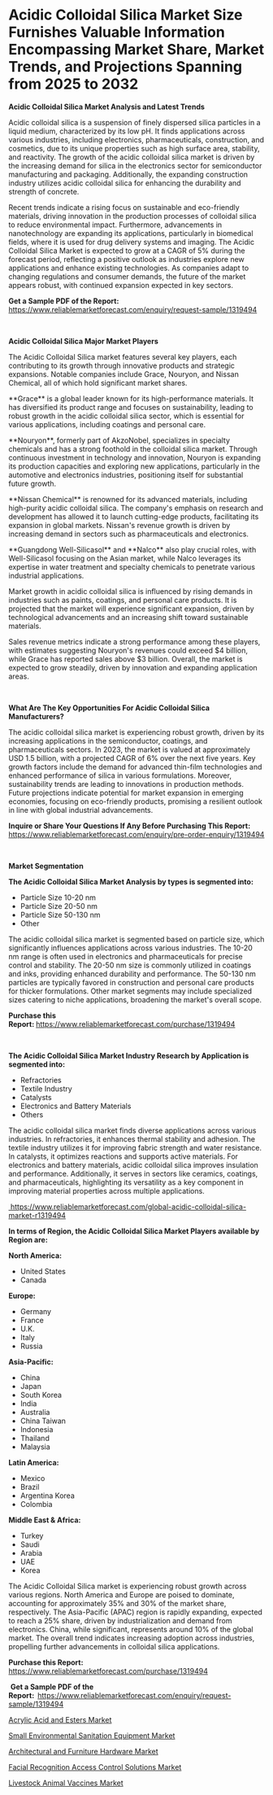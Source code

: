<p><h1>Acidic Colloidal Silica Market Size Furnishes Valuable Information Encompassing Market Share, Market Trends, and Projections Spanning from 2025 to 2032</h1></p><p><strong>Acidic Colloidal Silica Market Analysis and Latest Trends</strong></p>
<p><p>Acidic colloidal silica is a suspension of finely dispersed silica particles in a liquid medium, characterized by its low pH. It finds applications across various industries, including electronics, pharmaceuticals, construction, and cosmetics, due to its unique properties such as high surface area, stability, and reactivity. The growth of the acidic colloidal silica market is driven by the increasing demand for silica in the electronics sector for semiconductor manufacturing and packaging. Additionally, the expanding construction industry utilizes acidic colloidal silica for enhancing the durability and strength of concrete.</p><p>Recent trends indicate a rising focus on sustainable and eco-friendly materials, driving innovation in the production processes of colloidal silica to reduce environmental impact. Furthermore, advancements in nanotechnology are expanding its applications, particularly in biomedical fields, where it is used for drug delivery systems and imaging. The Acidic Colloidal Silica Market is expected to grow at a CAGR of 5% during the forecast period, reflecting a positive outlook as industries explore new applications and enhance existing technologies. As companies adapt to changing regulations and consumer demands, the future of the market appears robust, with continued expansion expected in key sectors.</p></p>
<p><strong>Get a Sample PDF of the Report:&nbsp;</strong> <a href="https://www.reliablemarketforecast.com/enquiry/request-sample/1319494?utm_campaign=1169&utm_medium=2&utm_source=Github&utm_content=ia&utm_term=29032025&utm_id=acidic-colloidal-silica">https://www.reliablemarketforecast.com/enquiry/request-sample/1319494</a></p>
<p>&nbsp;</p>
<p><strong>Acidic Colloidal Silica Major Market Players</strong></p>
<p><p>The Acidic Colloidal Silica market features several key players, each contributing to its growth through innovative products and strategic expansions. Notable companies include Grace, Nouryon, and Nissan Chemical, all of which hold significant market shares.</p><p>**Grace** is a global leader known for its high-performance materials. It has diversified its product range and focuses on sustainability, leading to robust growth in the acidic colloidal silica sector, which is essential for various applications, including coatings and personal care.</p><p>**Nouryon**, formerly part of AkzoNobel, specializes in specialty chemicals and has a strong foothold in the colloidal silica market. Through continuous investment in technology and innovation, Nouryon is expanding its production capacities and exploring new applications, particularly in the automotive and electronics industries, positioning itself for substantial future growth.</p><p>**Nissan Chemical** is renowned for its advanced materials, including high-purity acidic colloidal silica. The company's emphasis on research and development has allowed it to launch cutting-edge products, facilitating its expansion in global markets. Nissan's revenue growth is driven by increasing demand in sectors such as pharmaceuticals and electronics.</p><p>**Guangdong Well-Silicasol** and **Nalco** also play crucial roles, with Well-Silicasol focusing on the Asian market, while Nalco leverages its expertise in water treatment and specialty chemicals to penetrate various industrial applications.</p><p>Market growth in acidic colloidal silica is influenced by rising demands in industries such as paints, coatings, and personal care products. It is projected that the market will experience significant expansion, driven by technological advancements and an increasing shift toward sustainable materials.</p><p>Sales revenue metrics indicate a strong performance among these players, with estimates suggesting Nouryon's revenues could exceed $4 billion, while Grace has reported sales above $3 billion. Overall, the market is expected to grow steadily, driven by innovation and expanding application areas.</p></p>
<p>&nbsp;</p>
<p><strong>What Are The Key Opportunities For Acidic Colloidal Silica Manufacturers?</strong></p>
<p><p>The acidic colloidal silica market is experiencing robust growth, driven by its increasing applications in the semiconductor, coatings, and pharmaceuticals sectors. In 2023, the market is valued at approximately USD 1.5 billion, with a projected CAGR of 6% over the next five years. Key growth factors include the demand for advanced thin-film technologies and enhanced performance of silica in various formulations. Moreover, sustainability trends are leading to innovations in production methods. Future projections indicate potential for market expansion in emerging economies, focusing on eco-friendly products, promising a resilient outlook in line with global industrial advancements.</p></p>
<p><strong>Inquire or Share Your Questions If Any Before Purchasing This Report:</strong> <a href="https://www.reliablemarketforecast.com/enquiry/pre-order-enquiry/1319494?utm_campaign=1169&utm_medium=2&utm_source=Github&utm_content=ia&utm_term=29032025&utm_id=acidic-colloidal-silica">https://www.reliablemarketforecast.com/enquiry/pre-order-enquiry/1319494</a></p>
<p>&nbsp;</p>
<p><strong>Market Segmentation</strong></p>
<p><strong>The Acidic Colloidal Silica Market Analysis by types is segmented into:</strong></p>
<p><ul><li>Particle Size 10-20 nm</li><li>Particle Size 20-50 nm</li><li>Particle Size 50-130 nm</li><li>Other</li></ul></p>
<p><p>The acidic colloidal silica market is segmented based on particle size, which significantly influences applications across various industries. The 10-20 nm range is often used in electronics and pharmaceuticals for precise control and stability. The 20-50 nm size is commonly utilized in coatings and inks, providing enhanced durability and performance. The 50-130 nm particles are typically favored in construction and personal care products for thicker formulations. Other market segments may include specialized sizes catering to niche applications, broadening the market's overall scope. </p></p>
<p><strong>Purchase this Report:&nbsp;</strong><a href="https://www.reliablemarketforecast.com/purchase/1319494?utm_campaign=1169&utm_medium=2&utm_source=Github&utm_content=ia&utm_term=29032025&utm_id=acidic-colloidal-silica">https://www.reliablemarketforecast.com/purchase/1319494</a></p>
<p>&nbsp;</p>
<p><strong>The Acidic Colloidal Silica Market Industry Research by Application is segmented into:</strong></p>
<p><ul><li>Refractories</li><li>Textile Industry</li><li>Catalysts</li><li>Electronics and Battery Materials</li><li>Others</li></ul></p>
<p><p>The acidic colloidal silica market finds diverse applications across various industries. In refractories, it enhances thermal stability and adhesion. The textile industry utilizes it for improving fabric strength and water resistance. In catalysts, it optimizes reactions and supports active materials. For electronics and battery materials, acidic colloidal silica improves insulation and performance. Additionally, it serves in sectors like ceramics, coatings, and pharmaceuticals, highlighting its versatility as a key component in improving material properties across multiple applications.</p></p>
<p><a href="https://www.reliablemarketforecast.com/global-acidic-colloidal-silica-market-r1319494?utm_campaign=1169&utm_medium=2&utm_source=Github&utm_content=ia&utm_term=29032025&utm_id=acidic-colloidal-silica">&nbsp;https://www.reliablemarketforecast.com/global-acidic-colloidal-silica-market-r1319494</a></p>
<p><strong>In terms of Region, the Acidic Colloidal Silica Market Players available by Region are:</strong></p>
<p>
    <p> <strong> North America: </strong>
        <ul>
            <li>United States</li>
            <li>Canada</li>
        </ul>
        </p> 
    <p> <strong> Europe: </strong>
        <ul>
            <li>Germany</li>
            <li>France</li>
            <li>U.K.</li>
            <li>Italy</li>
            <li>Russia</li>
        </ul>
        </p> 
    <p> <strong> Asia-Pacific: </strong>
        <ul>
            <li>China</li>
            <li>Japan</li>
            <li>South Korea</li>
            <li>India</li>
            <li>Australia</li>
            <li>China Taiwan</li>
            <li>Indonesia</li>
            <li>Thailand</li>
            <li>Malaysia</li>
        </ul>
        </p> 
    <p> <strong> Latin America: </strong>
        <ul>
            <li>Mexico</li>
            <li>Brazil</li>
            <li>Argentina Korea</li>
            <li>Colombia</li>
        </ul>
        </p> 
    <p> <strong> Middle East & Africa: </strong>
        <ul>
            <li>Turkey</li>
            <li>Saudi</li>
            <li>Arabia</li>
            <li>UAE</li>
            <li>Korea</li>
        </ul>
    </p>
    </p>
<p><p>The Acidic Colloidal Silica market is experiencing robust growth across various regions. North America and Europe are poised to dominate, accounting for approximately 35% and 30% of the market share, respectively. The Asia-Pacific (APAC) region is rapidly expanding, expected to reach a 25% share, driven by industrialization and demand from electronics. China, while significant, represents around 10% of the global market. The overall trend indicates increasing adoption across industries, propelling further advancements in colloidal silica applications.</p></p>
<p><strong>Purchase this Report: </strong><a href="https://www.reliablemarketforecast.com/purchase/1319494?utm_campaign=1169&utm_medium=2&utm_source=Github&utm_content=ia&utm_term=29032025&utm_id=acidic-colloidal-silica">https://www.reliablemarketforecast.com/purchase/1319494</a></p>
<p>&nbsp;<strong>Get a Sample PDF of the Report:&nbsp;&nbsp;</strong><a href="https://www.reliablemarketforecast.com/enquiry/request-sample/1319494?utm_campaign=1169&utm_medium=2&utm_source=Github&utm_content=ia&utm_term=29032025&utm_id=acidic-colloidal-silica">https://www.reliablemarketforecast.com/enquiry/request-sample/1319494</a></p>
<p><strong></strong></p>
<p><p><a href="https://github.com/clemmheisefy/Market-Research-Report-List-1/blob/main/acrylic-acid-and-esters-market.md?utm_campaign=1169&utm_medium=2&utm_source=Github&utm_content=ia&utm_term=29032025&utm_id=acidic-colloidal-silica">Acrylic Acid and Esters Market</a></p><p><a href="https://github.com/payareganiou/Market-Research-Report-List-1/blob/main/small-environmental-sanitation-equipment-market.md?utm_campaign=1169&utm_medium=2&utm_source=Github&utm_content=ia&utm_term=29032025&utm_id=acidic-colloidal-silica">Small Environmental Sanitation Equipment Market</a></p><p><a href="https://github.com/laverkyllozc/Market-Research-Report-List-1/blob/main/architectural-and-furniture-hardware-market.md?utm_campaign=1169&utm_medium=2&utm_source=Github&utm_content=ia&utm_term=29032025&utm_id=acidic-colloidal-silica">Architectural and Furniture Hardware Market</a></p><p><a href="https://github.com/lontohhikma/Market-Research-Report-List-1/blob/main/facial-recognition-access-control-solutions-market.md?utm_campaign=1169&utm_medium=2&utm_source=Github&utm_content=ia&utm_term=29032025&utm_id=acidic-colloidal-silica">Facial Recognition Access Control Solutions Market</a></p><p><a href="https://github.com/steegeneat/Market-Research-Report-List-1/blob/main/livestock-animal-vaccines-market.md?utm_campaign=1169&utm_medium=2&utm_source=Github&utm_content=ia&utm_term=29032025&utm_id=acidic-colloidal-silica">Livestock Animal Vaccines Market</a></p></p>